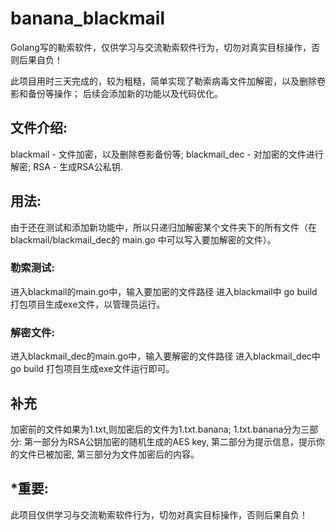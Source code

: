 # banana_blackmail
Golang写的勒索软件，仅供学习与交流勒索软件行为，切勿对真实目标操作，否则后果自负！

此项目用时三天完成的，较为粗糙，简单实现了勒索病毒文件加解密，以及删除卷影和备份等操作；
后续会添加新的功能以及代码优化。

## 文件介绍:
blackmail - 文件加密，以及删除卷影备份等;
blackmail_dec - 对加密的文件进行解密;
RSA - 生成RSA公私钥.

## 用法:
由于还在测试和添加新功能中，所以只递归加解密某个文件夹下的所有文件（在blackmail/blackmail_dec的 main.go 中可以写入要加解密的文件）。
### 勒索测试:
进入blackmail的main.go中，输入要加密的文件路径
进入blackmail中 go build 打包项目生成exe文件，以管理员运行。
### 解密文件:
进入blackmail_dec的main.go中，输入要解密的文件路径
进入blackmail_dec中 go build 打包项目生成exe文件运行即可。

## 补充
加密前的文件如果为1.txt,则加密后的文件为1.txt.banana;
1.txt.banana分为三部分:
  第一部分为RSA公钥加密的随机生成的AES key,
  第二部分为提示信息，提示你的文件已被加密,
  第三部分为文件加密后的内容。

## *重要:
此项目仅供学习与交流勒索软件行为，切勿对真实目标操作，否则后果自负！
